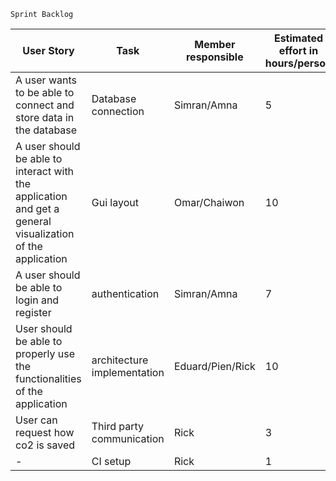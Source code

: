 `Sprint Backlog`


| User Story  | Task  | Member responsible  | Estimated effort in hours/person   | Prioriy(A-E)
|---|---|---|---|---|
|A user wants to be able to connect and store data in the database   |  Database connection | Simran/Amna  | 5 | A  |
|  A user should be able to interact with the application and get a general visualization of the application |  Gui layout | Omar/Chaiwon  | 10  | A  |
| A user should be able to login and register  |  authentication |  Simran/Amna | 7  |  B |
| User should be able to properly use the functionalities of the application  | architecture implementation  | Eduard/Pien/Rick  |  10 |  A |   
| User can request how co2 is saved  |   Third party communication| Rick  |3   |   C|  
|  - |  CI setup |  Rick |  1 |  D |  